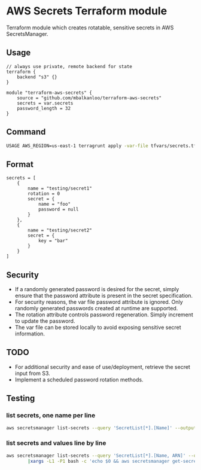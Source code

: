 # AWS Secrets Terraform module

Terraform module which creates rotatable, sensitive secrets in AWS SecretsManager.

## Usage
```hcl
// always use private, remote backend for state
terraform {
	backend "s3" {}
}

module "terraform-aws-secrets" {
	source = "github.com/mbalkanloo/terraform-aws-secrets"
	secrets = var.secrets
	password_length = 32
}
```

## Command
```bash
USAGE AWS_REGION=us-east-1 terragrunt apply -var-file tfvars/secrets.tfvars
```

## Format
```hcl
secrets = [
	{
		name = "testing/secret1"
		rotation = 0
		secret = {
			name = "foo"
			password = null
		}
	},
	{
		name = "testing/secret2"
		secret = {
			key = "bar"
		}
	}
]
```

## Security
  * If a randomly generated password is desired for the secret, simply ensure that the password attribute is present in the secret specification.
  * For security reasons, the var file password attribute is ignored. Only randomly generated passwords created at runtime are supported.
  * The rotation attribute controls password regeneration. Simply increment to update the password. 
  * The var file can be stored locally to avoid exposing sensitive secret information.

## TODO
  * For additional security and ease of use/deployment, retrieve the secret input from S3.
  * Implement a scheduled password rotation methods.

## Testing
### list secrets, one name per line
```bash
aws secretsmanager list-secrets --query 'SecretList[*].[Name]' --output text
```

### list secrets and values line by line
```bash
aws secretsmanager list-secrets --query 'SecretList[*].[Name, ARN]' --output text \
        |xargs -L1 -P1 bash -c 'echo $0 && aws secretsmanager get-secret-value --secret-id $1 --query "SecretString"'
```
